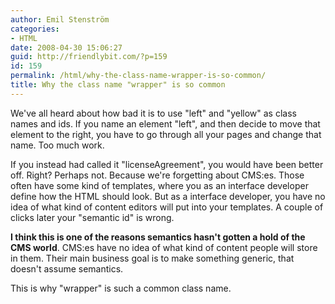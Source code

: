 ```yaml
---
author: Emil Stenström
categories:
- HTML
date: 2008-04-30 15:06:27
guid: http://friendlybit.com/?p=159
id: 159
permalink: /html/why-the-class-name-wrapper-is-so-common/
title: Why the class name "wrapper" is so common
---
```


We've all heard about how bad it is to use "left" and "yellow" as class names and ids. If you name an element "left", and then decide to move that element to the right, you have to go through all your pages and change that name. Too much work.

If you instead had called it "licenseAgreement", you would have been better off. Right? Perhaps not. Because we're forgetting about CMS:es. Those often have some kind of templates, where you as an interface developer define how the HTML should look. But as a interface developer, you have no idea of what kind of content editors will put into your templates. A couple of clicks later your "semantic id" is wrong.

**I think this is one of the reasons semantics hasn't gotten a hold of the CMS world**. CMS:es have no idea of what kind of content people will store in them. Their main business goal is to make something generic, that doesn't assume semantics.

This is why "wrapper" is such a common class name.
